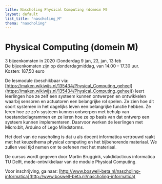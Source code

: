```yaml
---
title: Nascholing Physical Computing (domein M)
layout: default
list_title: "nascholing_M"
thema: "nascholing"
---
```


# Physical Computing (domein M)
3 bijeenkomsten in 2020 :Donderdag 9 jan, 23, jan, 13 feb <br>
De bijeenkomsten zijn op donderdagmiddag, van 14.00 – 17.30 uur. <br>
Kosten: 187,50 euro

De lesmodule (beschikbaar via: [https://maken.wikiwijs.nl/135434/Physical_Computing_geheel](https://maken.wikiwijs.nl/135434/Physical_Computing_geheel)) leert leerlingen hoe ze zelf een systeem kunnen ontwerpen en ontwikkelen waarbij sensoren en actuatoren een belangrijke rol spelen. Ze zien hoe dit soort systemen in het dagelijks leven een belangrijke functie hebben. Ze leren hoe ze zo’n systeem kunnen ontwerpen met behulp van toestandsdiagrammen en ze leren hoe ze op basis van dat ontwerp een systeem kunnen implementeren. Daarvoor werken de leerlingen met Micro:bit, Arduino of Lego Mindstorms.

Het doel van de nascholing is dat u als docent informatica vertrouwd raakt met het keuzethema physical computing en het bijbehorende materiaal. We zullen veel tijd nemen om te oefenen met het materiaal.

De cursus wordt gegeven door Martin Bruggink, vakdidacticus informatica TU Delft, mede-ontwikkelaar van de module Physical Computing.

Voor inschrijving, ga naar: [http://www.boswell-beta.nl/nascholing-informatica](http://www.boswell-beta.nl/nascholing-informatica)
